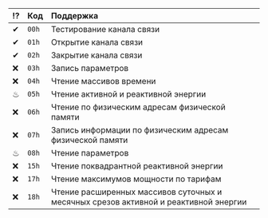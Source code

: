 | ⁉ | Код | Поддержка |
|---|-----|:----------|
|✔  |`00h`| Тестирование канала связи
|✔  |`01h`| Открытие канала связи
|✔  |`02h`| Закрытие канала связи
|❌ |`03h`| Запись параметров
|❌ |`04h`| Чтение массивов времени
|♨  |`05h`| Чтение активной и реактивной энергии
|❌ |`06h`| Чтение по физическим адресам физической памяти
|❌ |`07h`| Запись информации по физическим адресам физической памяти
|♨  |`08h`| Чтение параметров
|❌  |`15h`| Чтение поквадрантной реактивной энергии
|❌  |`17h`| Чтение максимумов мощности по тарифам
|❌  |`18h`| Чтение расширенных массивов суточных и месячных срезов активной и реактивной энергии
